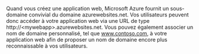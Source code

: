 Quand vous créez une application web, Microsoft Azure fournit un sous-domaine convivial du domaine azurewebsites.net. Vos utilisateurs peuvent donc accéder à votre application web via une URL de type http://&lt;mywebapp&gt;.azurewebsites.net. Vous pouvez également associer un nom de domaine personnalisé, tel que www.contoso.com, à votre application web afin de proposer un nom de domaine encore plus reconnaissable à vos utilisateurs.

<!---HONumber=August15_HO6-->